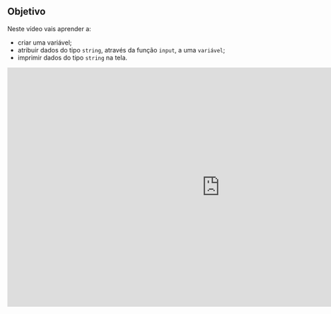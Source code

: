 ## Objetivo

Neste vídeo vais aprender a: 

* criar uma variável; 
* atribuir dados do tipo `string`, através da função `input`, a uma `variável`; 
* imprimir dados do tipo `string` na tela. 

<div class ="dodona-centered-group">
<iframe width="960" height="540" src="https://www.youtube.com/embed/MffQQA7-IKU" title="Python in de Klas - Input-Functie" frameborder="0" allow="accelerometer; autoplay; clipboard-write; encrypted-media; gyroscope; picture-in-picture; web-share" allowfullscreen></iframe>
</div>
